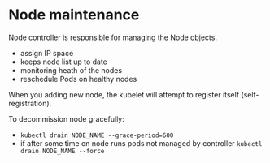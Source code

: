 # Node maintenance

Node controller is responsible for managing the Node objects.
- assign IP space
- keeps node list up to date
- monitoring heath of the nodes
- reschedule Pods on healthy nodes

When you adding new node, the kubelet will attempt to register itself (self-registration).

To decommission node gracefully:
 - `kubectl drain NODE_NAME --grace-period=600`
 - if after some time on node runs pods not managed by controller `kubectl drain NODE_NAME --force`
